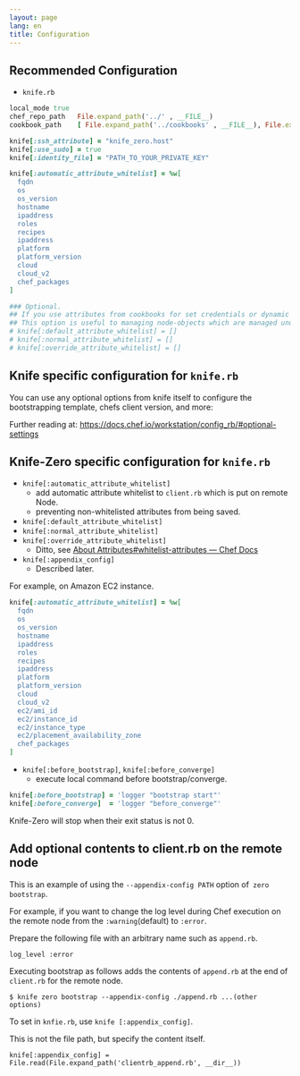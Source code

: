 ```yaml
---
layout: page
lang: en
title: Configuration
---
```


## Recommended Configuration

- `knife.rb`

```ruby
local_mode true
chef_repo_path   File.expand_path('../' , __FILE__)
cookbook_path    [ File.expand_path('../cookbooks' , __FILE__), File.expand_path('../site-cookbooks' , __FILE__)]

knife[:ssh_attribute] = "knife_zero.host"
knife[:use_sudo] = true
knife[:identity_file] = "PATH_TO_YOUR_PRIVATE_KEY"

knife[:automatic_attribute_whitelist] = %w[
  fqdn
  os
  os_version
  hostname
  ipaddress
  roles
  recipes
  ipaddress
  platform
  platform_version
  cloud
  cloud_v2
  chef_packages
]

### Optional.
## If you use attributes from cookbooks for set credentials or dynamic values.
## This option is useful to managing node-objects which are managed under version controle systems(e.g git).
# knife[:default_attribute_whitelist] = []
# knife[:normal_attribute_whitelist] = []
# knife[:override_attribute_whitelist] = []
```
## Knife specific configuration for `knife.rb`

You can use any optional options from knife itself to configure the bootstrapping template, chefs client version, and more:

Further reading at: https://docs.chef.io/workstation/config_rb/#optional-settings

## Knife-Zero specific configuration for `knife.rb`

- `knife[:automatic_attribute_whitelist]`
    - add automatic attribute whitelist to `client.rb` which is put on remote Node.
    - preventing non-whitelisted attributes from being saved.
- `knife[:default_attribute_whitelist]`
- `knife[:normal_attribute_whitelist]`
- `knife[:override_attribute_whitelist]`
    - Ditto, see [About Attributes#whitelist-attributes — Chef Docs](https://docs.chef.io/attributes.html#whitelist-attributes)
- `knife[:appendix_config]`
  - Described later.

For example, on Amazon EC2 instance.

```ruby
knife[:automatic_attribute_whitelist] = %w[
  fqdn
  os
  os_version
  hostname
  ipaddress
  roles
  recipes
  ipaddress
  platform
  platform_version
  cloud
  cloud_v2
  ec2/ami_id
  ec2/instance_id
  ec2/instance_type
  ec2/placement_availability_zone
  chef_packages
]
```

- `knife[:before_bootstrap]`, `knife[:before_converge]`
    - execute local command before bootstrap/converge.

```ruby
knife[:before_bootstrap] = 'logger "bootstrap start"'
knife[:before_converge]  = 'logger "before_converge"'
```

Knife-Zero will stop when their exit status is not 0.


## Add optional contents to client.rb on the remote node

This is an example of using the `--appendix-config PATH` option of` zero bootstrap`.

For example, if you want to change the log level during Chef execution on the remote node from the `:warning`(default) to `:error`.

Prepare the following file with an arbitrary name such as `append.rb`.

```
log_level :error
```

Executing bootstrap as follows adds the contents of `append.rb` at the end of `client.rb` for the remote node.

```
$ knife zero bootstrap --appendix-config ./append.rb ...(other options)
```

To set in `knfie.rb`, use `knife [:appendix_config]`.

This is not the file path, but specify the content itself.
```
knife[:appendix_config] = File.read(File.expand_path('clientrb_append.rb', __dir__))
```
